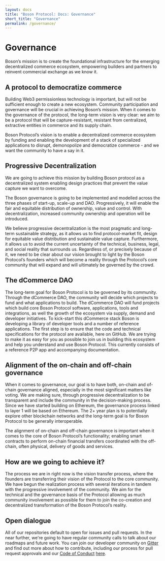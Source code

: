 ```yaml
---
layout: docs
title: "Boson Protocol: Docs: Governance"
short_title: "Governance"
permalink: /governance/
---
```


# Governance

Boson’s mission is to create the foundational infrastructure for the emerging
decentralized commerce ecosystem, empowering builders and partners to reinvent
commercial exchange as we know it.

## A protocol to democratize commerce

Building Web3 permissionless technology is important, but will not be sufficient
enough to create a new ecosystem. Community participation and governance will be
crucial in achieving Boson’s mission. When it comes to the governance of the
protocol, the long-term vision is very clear: we aim to be a protocol that will
be capture-resistant, resistant from centralized, extractive entities in
commerce and its supply chain.

Boson Protocol’s vision is to enable a decentralized commerce ecosystem by
funding and enabling the development of a stack of specialized applications to
disrupt, demonopolize and democratize commerce - and we want the community to
have a say in it.

## Progressive Decentralization

We are going to achieve this mission by building Boson protocol as a
decentralized system enabling design practices that prevent the value capture we
want to overcome.

The Boson governance is going to be implemented and modelled across the three
phases of start-up, scale-up and DAO. Progressively, it will enable the fair and
equitable distribution of ownership, value and control. With decentralization,
increased community ownership and operation will be introduced.

We believe progressive decentralization is the most pragmatic and long-term
sustainable strategy, as it allows us to find protocol-market fit, design for
equitable value distribution and sustainable value capture. Furthermore, it
allows us to avoid the current uncertainty of the technical, business, legal,
and social reality that surrounds us. Regardless of, or precisely because of it,
we need to be clear about our vision brought to light by the Boson Protocol’s
founders which will become a reality through the Protocol’s core community that
will expand and will ultimately be governed by the crowd.

## The dCommerce DAO

The long-term goal for Boson Protocol is to be governed by its community.
Through the dCommerce DAO, the community will decide which projects to fund and
what applications to build. The dCommerce DAO will fund projects which build
core Boson Protocol software, applications, tools and integrations, as well the
growth of the ecosystem via supply, demand and developer initiatives. To
kick-start this dCommerce stack Boson is developing a library of developer tools
and a number of reference applications. The first step is to ensure that the
code and technical specifications for the protocol are available, here on
GitHub. We are trying to make it as easy for you as possible to join us in
building this ecosystem and help you understand and use Boson Protocol. This
currently consists of a reference P2P app and accompanying documentation.

## Alignment of the on-chain and off-chain governance

When it comes to governance, our goal is to have both, on-chain and of-chain
governance aligned, especially in the most significant matters like voting. We
are making sure, through progressive decentralization to be transparent and
include the community in the decision-making process. Since we have started
building on Ethereum, the governance process linked to layer 1 will be based on
Ethereum. The 2+ year plan is to potentially explore other blockchain networks
and the long-term goal is for Boson Protocol to be generally interoperable.

The alignment of on-chain and off-chain governance is important when it comes to
the core of Boson Protocol’s functionality; enabling smart contracts to perform
on-chain financial transfers coordinated with the off-chain, often physical,
delivery of goods and services.

## How are we going to achieve it?

The process we are in right now is the vision transfer process, where the
founders are transferring their vision of the Protocol to the core community. We
have begun the realization process with several iterations in tandem with the
progressive involvement of the community. We aim for the technical and the
governance basis of the Protocol allowing as much community involvement as
possible for them to join the co-creation and decentralized transformation of
the Boson Protocol’s reality.

## Open dialogue

All of our repositories default to open for issues and pull requests. In the
near further, we're going to have regular community calls to talk about our
roadmaps and future work. You can join our developer community on
[Gitter](https://gitter.im/BosonProtocol/community) and find out more about how
to contribute, including our process for pull request approvals and our
[Code of Conduct](https://github.com/bosonprotocol/docs/blob/main/CODE_OF_CONDUCT.md)
[here](https://github.com/bosonprotocol/docs).
